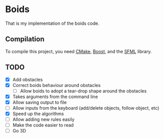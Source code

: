 # Boids

That is my implementation of the boids code.

## Compilation

To compile this project, you need [CMake](https://cmake.org), [Boost](http://boost.org), and the [SFML](sfml-dev.org) library.

## TODO

- [x] Add obstacles
- [x] Correct boids behaviour around obstacles
  - [ ] Allow boids to adopt a tear-drop shape around the obstacles
- [x] Takes arguments from the command line
- [x] Allow saving output to file
- [ ] Allow inputs from the keyboard (add/delete objects, follow object, etc)
- [x] Speed up the algorithms
- [ ] Allow adding new rules easily
- [ ] Make the code easier to read
- [ ] Go 3D
